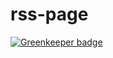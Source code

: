 rss-page
========

[![Greenkeeper badge](https://badges.greenkeeper.io/alexander-heimbuch/rss-page.svg)](https://greenkeeper.io/)

